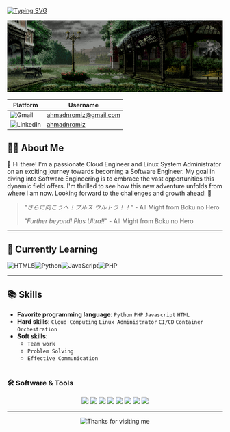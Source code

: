 [![Typing SVG](https://readme-typing-svg.demolab.com?font=Fira+Code&size=40&pause=1000&color=051218&background=F6FF199A&vCenter=true&random=false&width=435&lines=Hello%2C+I'm+Ahmad)](https://git.io/typing-svg)

![Alt text](Images/rainy-day.gif)

| Platform                                                                                                       | Username                                                |
| -------------------------------------------------------------------------------------------------------------- | ------------------------------------------------------- |
| ![Gmail](https://img.shields.io/badge/Gmail-D14836?logo=gmail&logoColor=white&style=for-the-badge)             | [ahmadnromiz@gmail.com](mailto:ahmadnromiz@gmail.com)   |
| ![LinkedIn](https://img.shields.io/badge/LinkedIn-0077B5?logo=linkedin&logoColor=white&style=for-the-badge)    | [ahmadnromiz](https://www.linkedin.com/in/ahmadnromiz/) |

## 👨‍💻 About Me

<!-- <div class="container" style="display: flex; align-items: center;">
    <img src="Images/Profile.jpg" alt="Blueberry Muffins" style="max-width: 150px; height: auto; border-radius: 50%; margin-right: 20px;">
    <p>👋 Hi there! I'm a passionate Cloud Engineer and Linux System Administrator on an exciting journey towards becoming a Software Engineer. My goal in diving into Software Engineering is to embrace the vast opportunities this dynamic field offers. I'm thrilled to see how this new adventure unfolds from where I am now. Looking forward to the challenges and growth ahead! 🚀</p>
</div>
<br>
<br> -->

<p>👋 Hi there! I'm a passionate Cloud Engineer and Linux System Administrator on an exciting journey towards becoming a Software Engineer. My goal in diving into Software Engineering is to embrace the vast opportunities this dynamic field offers. I'm thrilled to see how this new adventure unfolds from where I am now. Looking forward to the challenges and growth ahead! 🚀</p>


> _"さらに向こうへ！プルス ウルトラ！！”_ - All Might from Boku no Hero
> 
> _"Further beyond! Plus Ultra!!”_ - All Might from Boku no Hero
> 
---

## 🌱 **Currently Learning**
![HTML5](https://img.shields.io/badge/html5-%23E34F26.svg?style=for-the-badge&logo=html5&logoColor=white)![Python](https://img.shields.io/badge/python-3670A0?style=for-the-badge&logo=python&logoColor=ffdd54)![JavaScript](https://img.shields.io/badge/javascript-%23323330.svg?style=for-the-badge&logo=javascript&logoColor=%23F7DF1E)![PHP](https://img.shields.io/badge/php-%23777BB4.svg?style=for-the-badge&logo=php&logoColor=white)

---

## 📚 **Skills**

- **Favorite programming language**: `Python` `PHP` `Javascript` `HTML`
- **Hard skills**: `Cloud Computing` `Linux Administrator` `CI/CD` `Container Orchestration`
- **Soft skills**: 
  - `Team work`
  - `Problem Solving`
  - `Effective Communication`
#

### 🛠 **Software & Tools**

<p align="center">
    <img src="https://img.shields.io/badge/Ubuntu-E95420?style=for-the-badge&logo=ubuntu&logoColor=white">
    <img src="https://img.shields.io/badge/-Rocky%20Linux-%2310B981?style=for-the-badge&logo=rockylinux&logoColor=white">
    <img src="https://img.shields.io/badge/Debian-D70A53?style=for-the-badge&logo=debian&logoColor=white">
    <img src="https://img.shields.io/badge/GoogleCloud-%234285F4.svg?style=for-the-badge&logo=google-cloud&logoColor=white)">
    <img src="https://img.shields.io/badge/laravel-%23FF2D20.svg?style=for-the-badge&logo=laravel&logoColor=white">
    <img src="https://img.shields.io/badge/gitlab%20ci-%23181717.svg?style=for-the-badge&logo=gitlab&logoColor=white)">
    <img src="https://img.shields.io/badge/Linux-FCC624?logo=Linux&logoColor=black&style=for-the-badge">
    <img src="https://img.shields.io/badge/VSCode-007ACC?logo=visualstudiocode&logoColor=white&style=for-the-badge">
</p>

---

<div align="center">

<img height="120" alt="Thanks for visiting me" width="100%" src="https://raw.githubusercontent.com/BrunnerLivio/brunnerlivio/master/images/marquee.svg" />
<br />

<!-- <p align="center">
    <img src="https://forthebadge.com/images/featured/featured-powered-by-electricity.svg">
</p> -->